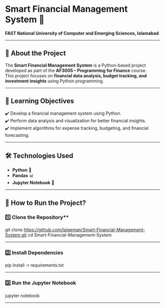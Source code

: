 # Smart Financial Management System 🚀  
**FAST National University of Computer and Emerging Sciences, Islamabad**  

---

## 📌 About the Project  
The **Smart Financial Management System** is a Python-based project developed as part of the **AF3005 – Programming for Finance** course.  
This project focuses on **financial data analysis, budget tracking, and investment insights** using Python programming.  

---

## 🎯 Learning Objectives  
✔️ Develop a financial management system using Python.  
✔️ Perform data analysis and visualization for better financial insights.  
✔️ Implement algorithms for expense tracking, budgeting, and financial forecasting.  

---

## 🛠 Technologies Used  
- **Python** 🐍  
- **Pandas** 📊  
- **Jupyter Notebook** 📓  

---

## 🚀 How to Run the Project?  

### 1️⃣ Clone the Repository**  

git clone https://github.com/laiqeman/Smart-Financial-Management-System.git
cd Smart-Financial-Management-System

---

### 2️⃣ Install Dependencies

pip install -r requirements.txt

---

### 3️⃣ Run the Jupyter Notebook

jupyter notebook

---
